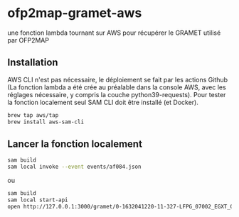 # ofp2map-gramet-aws

une fonction lambda tournant sur AWS pour récupérer le GRAMET utilisé par OFP2MAP

## Installation

AWS CLI n'est pas nécessaire, le déploiement se fait par les actions Github (La fonction lambda a été crée au préalable dans la console AWS, avec les réglages nécessaire, y compris la couche python39-requests). Pour tester la fonction localement seul SAM CLI doit être installé (et Docker).

```sh
brew tap aws/tap
brew install aws-sam-cli
```

## Lancer la fonction localement

```sh
sam build
sam local invoke --event events/af084.json
```

ou

```sh
sam build
sam local start-api
open http://127.0.0.1:3000/gramet/0-1632041220-11-327-LFPG_07002_EGXT_03162_03166_EGQK_06012_BGTL_71507_71546_CYQU_KRBL_KSFO__Route_Gramet_AF084_LFPG-KSFO_19Sep21_08_47z_OFP_3_0_1.png
```
